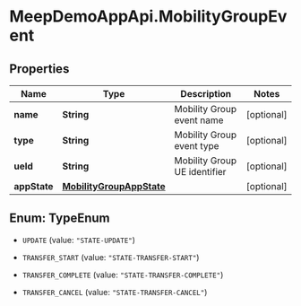 # MeepDemoAppApi.MobilityGroupEvent

## Properties
Name | Type | Description | Notes
------------ | ------------- | ------------- | -------------
**name** | **String** | Mobility Group event name | [optional] 
**type** | **String** | Mobility Group event type | [optional] 
**ueId** | **String** | Mobility Group UE identifier | [optional] 
**appState** | [**MobilityGroupAppState**](MobilityGroupAppState.md) |  | [optional] 


<a name="TypeEnum"></a>
## Enum: TypeEnum


* `UPDATE` (value: `"STATE-UPDATE"`)

* `TRANSFER_START` (value: `"STATE-TRANSFER-START"`)

* `TRANSFER_COMPLETE` (value: `"STATE-TRANSFER-COMPLETE"`)

* `TRANSFER_CANCEL` (value: `"STATE-TRANSFER-CANCEL"`)




